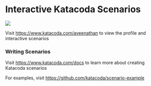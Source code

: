 # Interactive Katacoda Scenarios

[![](http://shields.katacoda.com/katacoda/aveenathan/count.svg)](https://www.katacoda.com/aveenathan "Get your profile on Katacoda.com")

Visit https://www.katacoda.com/aveenathan to view the profile and interactive scenarios

### Writing Scenarios
Visit https://www.katacoda.com/docs to learn more about creating Katacoda scenarios

For examples, visit https://github.com/katacoda/scenario-example
